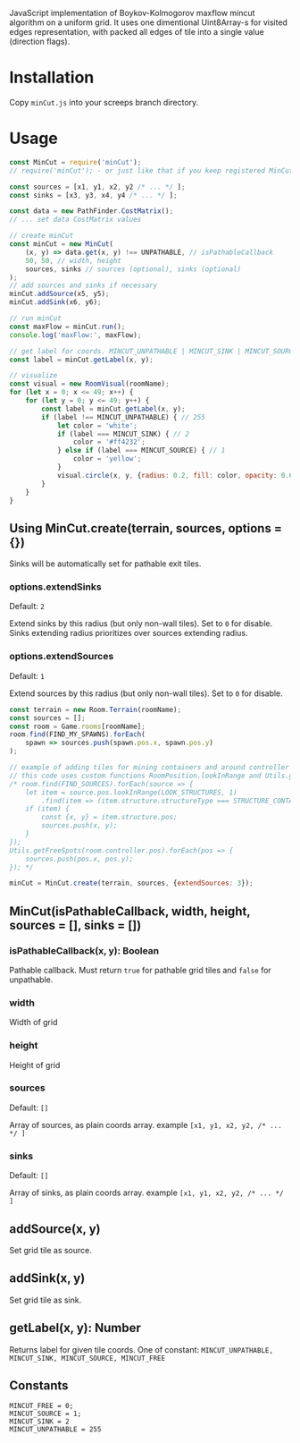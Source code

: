 JavaScript implementation of Boykov-Kolmogorov maxflow mincut algorithm on a uniform grid. It uses one dimentional Uint8Array-s for visited edges representation, with packed all edges of tile into a single value (direction flags).

# Installation

Copy `minCut.js` into your screeps branch directory.

# Usage

```js
const MinCut = require('minCut');
// require('minCut'); - or just like that if you keep registered MinCut class as global

const sources = [x1, y1, x2, y2 /* ... */ ];
const sinks = [x3, y3, x4, y4 /* ... */ ];

const data = new PathFinder.CostMatrix();
// ... set data CostMatrix values

// create minCut
const minCut = new MinCut(
	(x, y) => data.get(x, y) !== UNPATHABLE, // isPathableCallback
	50, 50, // width, height
	sources, sinks // sources (optional), sinks (optional)
);
// add sources and sinks if necessary
minCut.addSource(x5, y5);
minCut.addSink(x6, y6);

// run minCut
const maxFlow = minCut.run();
console.log('maxFlow:', maxFlow);

// get label for coords. MINCUT_UNPATHABLE | MINCUT_SINK | MINCUT_SOURCE | MINCUT_FREE
const label = minCut.getLabel(x, y);

// visualize
const visual = new RoomVisual(roomName);
for (let x = 0; x <= 49; x++) {
	for (let y = 0; y <= 49; y++) {
		const label = minCut.getLabel(x, y);
		if (label !== MINCUT_UNPATHABLE) { // 255
			let color = 'white';
			if (label === MINCUT_SINK) { // 2
				color = '#ff4232';
			} else if (label === MINCUT_SOURCE) { // 1
				color = 'yellow';
			}
			visual.circle(x, y, {radius: 0.2, fill: color, opacity: 0.6});
		}
	}
}
```

## Using MinCut.create(terrain, sources, options = {})

Sinks will be automatically set for pathable exit tiles.

### options.extendSinks

Default: `2`

Extend sinks by this radius (but only non-wall tiles). Set to `0` for disable. Sinks extending radius prioritizes over sources extending radius.

### options.extendSources

Default: `1`

Extend sources by this radius (but only non-wall tiles). Set to `0` for disable.

```js
const terrain = new Room.Terrain(roomName);
const sources = [];
const room = Game.rooms[roomName];
room.find(FIND_MY_SPAWNS).forEach(
	spawn => sources.push(spawn.pos.x, spawn.pos.y)
);

// example of adding tiles for mining containers and around controller (you should not set values for unpathable tiles)
// this code uses custom functions RoomPosition.lookInRange and Utils.getFreeSpots, so just as idea how to populate sources coords
/* room.find(FIND_SOURCES).forEach(source => {
	let item = source.pos.lookInRange(LOOK_STRUCTURES, 1)
		.find(item => (item.structure.structureType === STRUCTURE_CONTAINER));
	if (item) {
		const {x, y} = item.structure.pos;
		sources.push(x, y);
	}
});
Utils.getFreeSpots(room.controller.pos).forEach(pos => {
	sources.push(pos.x, pos.y);
}); */

minCut = MinCut.create(terrain, sources, {extendSources: 3});
```

## MinCut(isPathableCallback, width, height, sources = [], sinks = [])

### isPathableCallback(x, y): Boolean

Pathable callback. Must return `true` for pathable grid tiles and `false` for unpathable.

### width

Width of grid

### height

Height of grid

### sources

Default: `[]`

Array of sources, as plain coords array. example `[x1, y1, x2, y2, /* ... */ ]`

### sinks

Default: `[]`

Array of sinks, as plain coords array. example `[x1, y1, x2, y2, /* ... */ ]`


## addSource(x, y)

Set grid tile as source.

## addSink(x, y)

Set grid tile as sink.

## getLabel(x, y): Number

Returns label for given tile coords. One of constant: `MINCUT_UNPATHABLE, MINCUT_SINK, MINCUT_SOURCE, MINCUT_FREE`

## Constants
```
MINCUT_FREE = 0;
MINCUT_SOURCE = 1;
MINCUT_SINK = 2
MINCUT_UNPATHABLE = 255
```
